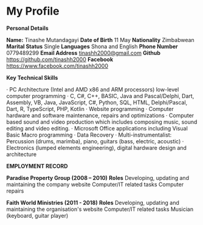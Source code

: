 # My Profile

**Personal Details**

**Name:**		Tinashe Mutandagayi
**Date of Birth**  11 May
**Nationality**  Zimbabwean
**Marital Status**  Single
**Languages**  Shona and English
**Phone Number**  0779489299
**Email Address**  tinashh2000@gmail.com
**Github**  https://github.com/tinashh2000
**Facebook**  https://www.facebook.com/tinashh2000

**Key Technical Skills**

·	PC Architecture (Intel and AMD x86 and ARM processors) low-level computer programming
·	C, C#, C++, BASIC, Java and Pascal/Delphi, Dart, Assembly, VB, Java, JavaScript, C#, Python, SQL, HTML, Delphi/Pascal, Dart, R, TypeScript, PHP, Kotlin
·	Website programming
·	Computer hardware and software maintenance, repairs and optimizations
·	Computer based sound and video production which includes composing music, sound editing and video editing.
·	Microsoft Office applications including Visual Basic Macro programming
·	Data Recovery
·	Multi-instrumentalist: Percussion (drums, marimba), piano, guitars (bass, electric, acoustic)
·	Electronics (lumped elements engineering), digital hardware design and architecture

**EMPLOYMENT RECORD**

**Paradise Property Group (2008 – 2010)**
	**Roles**
	Developing, updating and maintaining the company website
	Computer/IT related tasks
	Computer repairs

**Faith World Ministries (2011 - 2018)**
	**Roles**
	Developing, updating and maintaining the organisation's website
	Computer/IT related tasks
	Musician (keyboard, guitar player)


